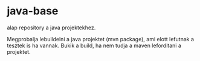 # java-base

alap repository a java projektekhez.

Megprobalja lebuildelni a java projektet (mvn package), ami elott lefutnak a tesztek is ha vannak.
Bukik a build, ha nem tudja a maven leforditani a projektet.

